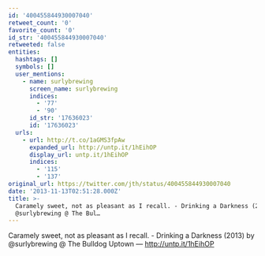 ```yaml
---
id: '400455844930007040'
retweet_count: '0'
favorite_count: '0'
id_str: '400455844930007040'
retweeted: false
entities:
  hashtags: []
  symbols: []
  user_mentions:
    - name: surlybrewing
      screen_name: surlybrewing
      indices:
        - '77'
        - '90'
      id_str: '17636023'
      id: '17636023'
  urls:
    - url: http://t.co/1aGMS3fpAw
      expanded_url: http://untp.it/1hEihOP
      display_url: untp.it/1hEihOP
      indices:
        - '115'
        - '137'
original_url: https://twitter.com/jth/status/400455844930007040
date: '2013-11-13T02:51:28.000Z'
title: >-
  Caramely sweet, not as pleasant as I recall. - Drinking a Darkness (2013) by
  @surlybrewing @ The Bul…
---
```


Caramely sweet, not as pleasant as I recall. - Drinking a Darkness (2013) by @surlybrewing @ The Bulldog Uptown  — http://untp.it/1hEihOP
